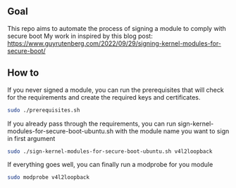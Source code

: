 ## Goal

This repo aims to automate the process of signing a module to comply with secure boot
My work in inspired by this blog post: https://www.guyrutenberg.com/2022/09/29/signing-kernel-modules-for-secure-boot/

## How to 

If you never signed a module, you can run the prerequisites that will check for the requirements and create the required keys and certificates.

```bash
sudo ./prerequisites.sh
```

If you already pass through the requirements, you can run sign-kernel-modules-for-secure-boot-ubuntu.sh with the module name you want to sign in first argument

```bash
sudo ./sign-kernel-modules-for-secure-boot-ubuntu.sh v4l2loopback
```

If everything goes well, you can finally run a modprobe for you module

```bash
sudo modprobe v4l2loopback 
```